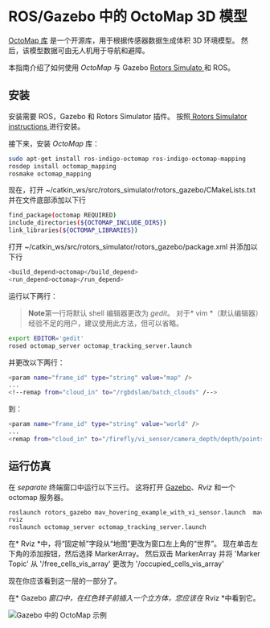 # ROS/Gazebo 中的 OctoMap 3D 模型

[OctoMap 库](http://octomap.github.io/) 是一个开源库，用于根据传感器数据生成体积 3D 环境模型。 然后，该模型数据可由无人机用于导航和避障。

本指南介绍了如何使用 *OctoMap* 与 Gazebo [Rotors Simulato ](https://github.com/ethz-asl/rotors_simulator/wiki/RotorS-Simulator) 和 ROS。

## 安装

安装需要 ROS，Gazebo 和 Rotors Simulator 插件。 按照[ Rotors Simulator instructions ](https://github.com/ethz-asl/rotors_simulator)进行安装。

接下来，安装 *OctoMap* 库：

```sh
sudo apt-get install ros-indigo-octomap ros-indigo-octomap-mapping
rosdep install octomap_mapping
rosmake octomap_mapping
```

现在，打开 ~/catkin_ws/src/rotors_simulator/rotors_gazebo/CMakeLists.txt 并在文件底部添加以下行

```sh
find_package(octomap REQUIRED)
include_directories(${OCTOMAP_INCLUDE_DIRS})
link_libraries(${OCTOMAP_LIBRARIES})
```

打开 ~/catkin_ws/src/rotors_simulator/rotors_gazebo/package.xml 并添加以下行

```sh
<build_depend>octomap</build_depend>
<run_depend>octomap</run_depend>
```

运行以下两行：

> **Note**第一行将默认 shell 编辑器更改为 *gedit*。 对于* vim *（默认编辑器）经验不足的用户，建议使用此方法，但可以省略。

```sh
export EDITOR='gedit'
rosed octomap_server octomap_tracking_server.launch
```

并更改以下两行：

```sh
<param name="frame_id" type="string" value="map" />
...
<!--remap from="cloud_in" to="/rgbdslam/batch_clouds" /-->
```

到：

```sh
<param name="frame_id" type="string" value="world" />
...
<remap from="cloud_in" to="/firefly/vi_sensor/camera_depth/depth/points" />
```

## 运行仿真

在 *separate* 终端窗口中运行以下三行。 这将打开 [Gazebo](../simulation/gazebo.md)、*Rviz* 和一个 octomap 服务器。

```sh
roslaunch rotors_gazebo mav_hovering_example_with_vi_sensor.launch  mav_name:=firefly
rviz
roslaunch octomap_server octomap_tracking_server.launch
```

在* Rviz *中，将“固定帧”字段从“地图”更改为窗口左上角的“世界”。 现在单击左下角的添加按钮，然后选择 MarkerArray。 然后双击 MarkerArray 并将 'Marker Topic' 从 '/free_cells_vis_array' 更改为 '/occupied_cells_vis_array'

现在你应该看到这一层的一部分了。

在* Gazebo *窗口中，在红色转子前插入一个立方体，您应该在* Rviz *中看到它。

![Gazebo 中的 OctoMap 示例](../../assets/simulation/octomap.png)